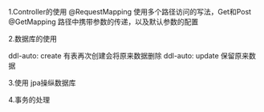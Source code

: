 1.Controller的使用
    @RequestMapping  使用多个路径访问的写法，Get和Post
    @GetMapping    路径中携带参数的传递，以及默认参数的配置
    
2.数据库的使用

ddl-auto: create  有表再次创建会将原来数据删除
ddl-auto: update  保留原来数据

3.使用 jpa操纵数据库

4.事务的处理
    